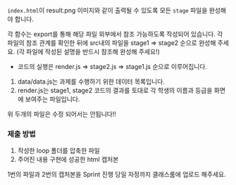 `index.html`이 result.png 이미지와 같이 출력될 수 있도록 모든 `stage` 파일을 완성해야 합니다.

각 함수는 export를 통해 해당 파일 외부에서 참조 가능하도록 작성되어 있습니다.
각 파일의 참조 관계를 확인한 뒤에 src내의 파일을 stage1 => stage2 순으로 완성해 주세요. (각 파일에 작성된 설명을 반드시 참조해 완성해 주세요!)

- 코드의 실행은 render.js => stage2.js => stage1.js 순으로 이루어집니다.

1. data/data.js는 과제를 수행하기 위한 데이터 목록입니다.
2. render.js는 stage1, stage2 코드의 결과를 토대로 각 학생의 이름과 등급을 화면에 보여주는 파일입니다.

위 두개의 파일은 수정 되어서는 안됩니다!!

### 제출 방법

1. 작성한 loop 폴더를 압축한 파일
2. 주어진 내용 구현에 성공한 html 캡처본

1번의 파일과 2번의 캡처본을 Sprint 진행 당일 자정까지 클래스룸에 업로드 해주세요.
